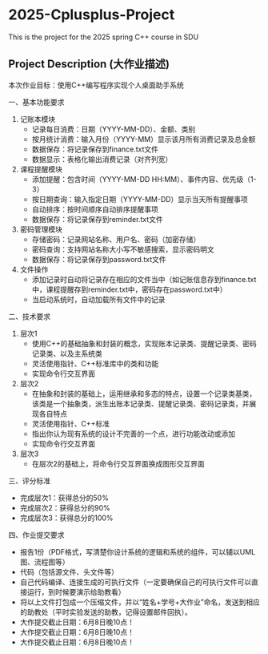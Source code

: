 # 2025-Cplusplus-Project
This is the project for the 2025 spring C++ course in SDU

## Project Description (大作业描述)
本次作业目标：使用C++编写程序实现个人桌面助手系统

一、基本功能要求
  1. 记账本模块
     - 记录每日消费：日期（YYYY-MM-DD）、金额、类别
     - 按月统计消费：输入月份（YYYY-MM）显示该月所有消费记录及总金额
     - 数据保存：将记录保存到finance.txt文件
     - 数据显示：表格化输出消费记录（对齐列宽）
  2. 课程提醒模块
     - 添加提醒：包含时间（YYYY-MM-DD HH:MM）、事件内容、优先级（1-3）
     - 按日期查询：输入指定日期（YYYY-MM-DD）显示当天所有提醒事项
     - 自动排序：按时间顺序自动排序提醒事项
     - 数据保存：将记录保存到reminder.txt文件
  4. 密码管理模块
     - 存储密码：记录网站名称、用户名、密码（加密存储）
     - 密码查询：支持网站名称大小写不敏感搜索，显示密码明文
     - 数据保存：将记录保存到password.txt文件
  6. 文件操作
     - 添加记录时自动将记录存在相应的文件当中（如记账信息存到finance.txt中，课程提醒存到reminder.txt中，密码存在password.txt中）
     - 当启动系统时，自动加载所有文件中的记录
    
二、技术要求
  1. 层次1
     - 使用C++的基础抽象和封装的概念，实现账本记录类、提醒记录类、密码记录类、以及主系统类
     - 灵活使用指针、C++标准库中的类和功能
     - 实现命令行交互界面
  2. 层次2
     - 在抽象和封装的基础上，运用继承和多态的特点，设置一个记录类基类，该类是一个抽象类，派生出账本记录类、提醒记录类、密码记录类，并展现各自特点
     - 灵活使用指针、C++标准
     - 指出你认为现有系统的设计不完善的一个点，进行功能改动或添加
     - 实现命令行交互界面
  3. 层次3
     - 在层次2的基础上，将命令行交互界面换成图形交互界面
    
三、评分标准
  - 完成层次1：获得总分的50%
  - 完成层次2：获得总分的90%
  - 完成层次3：获得总分的100%

四、作业提交要求
  - 报告1份（PDF格式，写清楚你设计系统的逻辑和系统的组件，可以辅以UML图、流程图等）
  - 代码（包括源文件、头文件等）
  - 自己代码编译、连接生成的可执行文件（一定要确保自己的可执行文件可以直接运行，到时候要演示给助教看）
  - 将以上文件打包成一个压缩文件，并以“姓名+学号+大作业”命名，发送到相应的助教处（平时实验发送的助教，记得设置邮件回执）。
  - 大作提交截止日期：6月8日晚10点！
  - 大作提交截止日期：6月8日晚10点！
  - 大作提交截止日期：6月8日晚10点！
     
